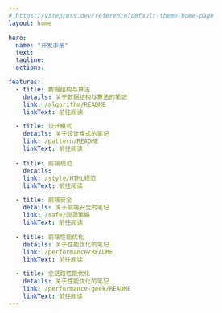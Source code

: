 ```yaml
---
# https://vitepress.dev/reference/default-theme-home-page
layout: home

hero:
  name: "开发手册"
  text:
  tagline:
  actions:

features:
  - title: 数据结构与算法
    details: 关于数据结构与算法的笔记
    link: /algorithm/README
    linkText: 前往阅读

  - title: 设计模式
    details: 关于设计模式的笔记
    link: /pattern/README
    linkText: 前往阅读

  - title: 前端规范
    details:
    link: /style/HTML规范
    linkText: 前往阅读

  - title: 前端安全
    details: 关于前端安全的笔记
    link: /safe/同源策略
    linkText: 前往阅读

  - title: 前端性能优化
    details: 关于性能优化的笔记
    link: /performance/README
    linkText: 前往阅读

  - title: 全链路性能优化
    details: 关于性能优化的笔记
    link: /performance-geek/README
    linkText: 前往阅读
---
```


